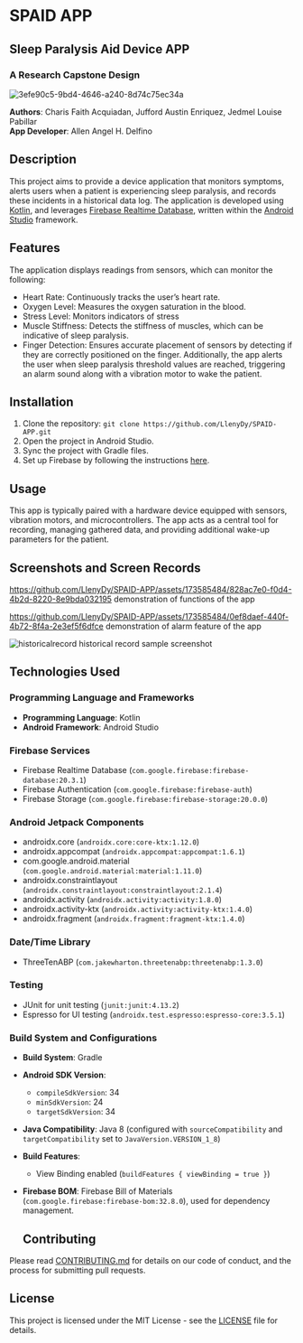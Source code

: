 # SPAID APP
## Sleep Paralysis Aid Device APP
### A Research Capstone Design

![3efe90c5-9bd4-4646-a240-8d74c75ec34a](https://github.com/LlenyDy/SPAID-APP/assets/173585484/1a928bbe-4e27-48a8-915a-21cb15fd1fd3)

**Authors**: Charis Faith Acquiadan, Jufford Austin Enriquez, Jedmel Louise Pabillar  
**App Developer**: Allen Angel H. Delfino

## Description
This project aims to provide a device application that monitors symptoms, alerts users when a patient is experiencing sleep paralysis, and records these incidents in a historical data log. The application is developed using [Kotlin](https://kotlinlang.org/), and leverages [Firebase Realtime Database](https://firebase.google.com/products/realtime-database), written within the [Android Studio](https://developer.android.com/studio) framework.

## Features
The application displays readings from sensors, which can monitor the following:
- Heart Rate: Continuously tracks the user’s heart rate.
- Oxygen Level: Measures the oxygen saturation in the blood.
- Stress Level: Monitors indicators of stress
- Muscle Stiffness: Detects the stiffness of muscles, which can be indicative of sleep paralysis.
- Finger Detection: Ensures accurate placement of sensors by detecting if they are correctly positioned on the finger.
Additionally, the app alerts the user when sleep paralysis threshold values are reached, triggering an alarm sound along with a vibration motor to wake the patient.

## Installation
1. Clone the repository: `git clone https://github.com/LlenyDy/SPAID-APP.git`
2. Open the project in Android Studio.
3. Sync the project with Gradle files.
4. Set up Firebase by following the instructions [here](https://firebase.google.com/docs/android/setup).

## Usage
This app is typically paired with a hardware device equipped with sensors, vibration motors, and microcontrollers. The app acts as a central tool for recording, managing gathered data, and providing additional wake-up parameters for the patient.

## Screenshots and Screen Records
https://github.com/LlenyDy/SPAID-APP/assets/173585484/828ac7e0-f0d4-4b2d-8220-8e9bda032195
demonstration of functions of the app

https://github.com/LlenyDy/SPAID-APP/assets/173585484/0ef8daef-440f-4b72-8f4a-2e3ef5f6dfce
demonstration of alarm feature of the app

![historicalrecord](https://github.com/LlenyDy/SPAID-APP/assets/173585484/bde54665-c989-40e2-8b2e-0f81018bb280)
historical record sample screenshot

## Technologies Used

### Programming Language and Frameworks

- **Programming Language**: Kotlin
- **Android Framework**: Android Studio

### Firebase Services

- Firebase Realtime Database (`com.google.firebase:firebase-database:20.3.1`)
- Firebase Authentication (`com.google.firebase:firebase-auth`)
- Firebase Storage (`com.google.firebase:firebase-storage:20.0.0`)

### Android Jetpack Components

- androidx.core (`androidx.core:core-ktx:1.12.0`)
- androidx.appcompat (`androidx.appcompat:appcompat:1.6.1`)
- com.google.android.material (`com.google.android.material:material:1.11.0`)
- androidx.constraintlayout (`androidx.constraintlayout:constraintlayout:2.1.4`)
- androidx.activity (`androidx.activity:activity:1.8.0`)
- androidx.activity-ktx (`androidx.activity:activity-ktx:1.4.0`)
- androidx.fragment (`androidx.fragment:fragment-ktx:1.4.0`)

### Date/Time Library

- ThreeTenABP (`com.jakewharton.threetenabp:threetenabp:1.3.0`)

### Testing

- JUnit for unit testing (`junit:junit:4.13.2`)
- Espresso for UI testing (`androidx.test.espresso:espresso-core:3.5.1`)

### Build System and Configurations

- **Build System**: Gradle
- **Android SDK Version**:
  - `compileSdkVersion`: 34
  - `minSdkVersion`: 24
  - `targetSdkVersion`: 34
- **Java Compatibility**: Java 8 (configured with `sourceCompatibility` and `targetCompatibility` set to `JavaVersion.VERSION_1_8`)
- **Build Features**:
  - View Binding enabled (`buildFeatures { viewBinding = true }`)
- **Firebase BOM**: Firebase Bill of Materials (`com.google.firebase:firebase-bom:32.8.0`), used for dependency management.

  ## Contributing
Please read [CONTRIBUTING.md](CONTRIBUTING.md) for details on our code of conduct, and the process for submitting pull requests.

## License
This project is licensed under the MIT License - see the [LICENSE](LICENSE) file for details.







